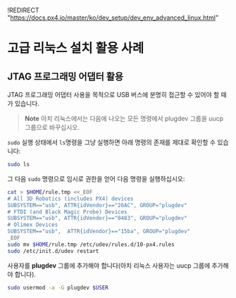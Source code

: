 !REDIRECT "https://docs.px4.io/master/ko/dev_setup/dev_env_advanced_linux.html"

# 고급 리눅스 설치 활용 사례

## JTAG 프로그래밍 어댑터 활용

JTAG 프로그래밍 어댑터 사용을 목적으로 USB 버스에 분명히 접근할 수 있어야 할 때가 있습니다.

> **Note** 아치 리눅스에서는 다음에 나오는 모든 명령에서 plugdev 그룹을 uucp 그룹으로 바꾸십시오.

`sudo` 실행 상태에서 `ls`명령을 그냥 실행하면 아래 명령의 존재를 제대로 확인할 수 있습니다:

```sh
sudo ls
```

그 다음 `sudo` 명령으로 임시로 권한을 얻어 다음 명령을 실행하십시오:

```sh
cat > $HOME/rule.tmp <<_EOF
# All 3D Robotics (includes PX4) devices
SUBSYSTEM=="usb", ATTR{idVendor}=="26AC", GROUP="plugdev"
# FTDI (and Black Magic Probe) Devices
SUBSYSTEM=="usb", ATTR{idVendor}=="0483", GROUP="plugdev"
# Olimex Devices
SUBSYSTEM=="usb",  ATTR{idVendor}=="15ba", GROUP="plugdev"
_EOF
sudo mv $HOME/rule.tmp /etc/udev/rules.d/10-px4.rules
sudo /etc/init.d/udev restart
```

사용자를 **plugdev** 그룹에 추가해야 합니다(아치 리눅스 사용자는 uucp 그룹에 추가해야 합니다).

```sh
sudo usermod -a -G plugdev $USER
```